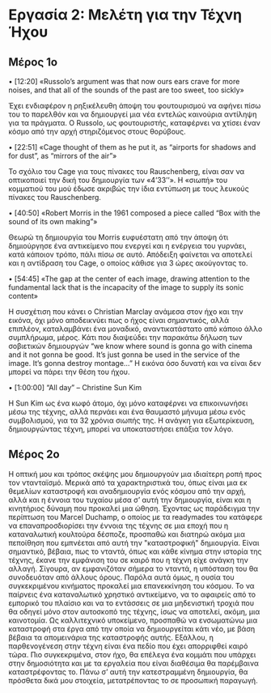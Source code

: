 # Εργασία 2: Μελέτη για την Τέχνη Ήχου

## Μέρος 1ο

•	[12:20] «Russolo’s argument was that now ours ears crave for more noises, and that all of the sounds of the past are too sweet, too sickly»

Έχει ενδιαφέρον η ρηξικέλευθη άποψη του φουτουρισμού να αφήνει πίσω του το παρελθόν και να δημιουργεί μια νέα εντελώς καινούρια αντίληψη για τα πράγματα. Ο Russolo, ως φουτουριστής, καταφέρνει να χτίσει έναν κόσμο από την αρχή στηριζόμενος στους θορύβους.



•	[22:51] «Cage thought of them as he put it, as “airports for shadows and for dust”, as “mirrors of the air”»

Το σχόλιο του Cage για τους πίνακες του Rauschenberg, είναι σαν να οπτικοποιεί την δική του δημιουργία των «4’33’’». Η «σιωπή» του κομματιού του μού έδωσε ακριβώς την ίδια εντύπωση με τους λευκούς πίνακες του Rauschenberg.



•	[40:50] «Robert Morris in the 1961 composed a piece called “Box with the sound of its own making”»

Θεωρώ τη δημιουργία του Morris ευφυέστατη από την άποψη ότι δημιούργησε ένα αντικείμενο που ενεργεί και η ενέργεια του γυρνάει, κατά κάποιον τρόπο, πάλι πίσω σε αυτό. Απόδειξη φαίνεται να αποτελεί και η αντίδραση του Cage, ο οποίος κάθισε για 3 ώρες ακούγοντας το.



•	 [54:45] «The gap at the center of each image, drawing attention to the fundamental lack that is the incapacity of the image to supply its sonic content»

Η συσχέτιση που κάνει ο Christian Marclay ανάμεσα στον ήχο και την εικόνα, όχι μόνο αποδεικνύει πως ο ήχος είναι σημαντικός, αλλά επιπλέον, καταλαμβάνει ένα μοναδικό, αναντικατάστατο από κάποιο άλλο συμπλήρωμα, μέρος. Κάτι που διαψεύδει την παρακάτω δήλωση των σοβιετικών δημιουργών “we know where sound is gonna go with cinema and it not gonna be good. It’s just gonna be used in the service of the image. It’s gonna destroy montage…” Η εικόνα όσο δυνατή και να είναι δεν μπορεί να πάρει την θέση του ήχου.

•	[1:00:00] “All day” – Christine Sun Kim

Η Sun Kim ως ένα κωφό άτομο, όχι μόνο καταφέρνει να επικοινωνήσει μέσω της τέχνης, αλλά περνάει και ένα θαυμαστό μήνυμα μέσω ενός συμβολισμού, για τα 32 χρόνια σιωπής της. Η ανάγκη για εξωτερίκευση, δημιουργώντας τέχνη, μπορεί να υποκαταστήσει επάξια τον λόγο.

 ## Μέρος 2ο

Η οπτική μου και τρόπος σκέψης μου δημιουργούν μια ιδιαίτερη ροπή προς τον ντανταϊσμό. Μερικά από τα χαρακτηριστικά του, όπως είναι μια εκ θεμελίων καταστροφή και αναδημιουργία ενός κόσμου από την αρχή, αλλά και η έννοια του τυχαίου μέσα σ’ αυτή την δημιουργία, είναι και η κινητήριος δύναμη που προκαλεί μια ώθηση. Έχοντας ως παράδειγμα την περίπτωση του Marcel Duchamp, ο οποίος με τα readymades του κατάφερε να επαναπροσδιορίσει την έννοια της τέχνης σε μια εποχή που η καταναλωτική κουλτούρα δέσποζε, προσπαθώ και διατηρώ ακόμα μια πεποίθηση που εμπνέεται από αυτή την "καταστροφική" δημιουργία. Είναι σημαντικό, βέβαια, πως το νταντά, όπως και κάθε κίνημα στην ιστορία της τέχνης, έκανε την εμφάνιση του σε καιρό που η τέχνη είχε ανάγκη την αλλαγή. Σίγουρα, αν εμφανιζόταν σήμερα το νταντά, η υπόσταση του θα συνοδευόταν από άλλους όρους. Παρόλα αυτά όμως, η ουσία του συγκεκριμένου κινήματος προκαλεί μια επανεκκίνηση του κόσμου. Το να παίρνεις ένα καταναλωτικό χρηστικό αντικείμενο, να το αφαιρείς από το εμπορικό του πλαίσιο και να το εντάσσεις σε μια μηδενιστική τροχιά που θα οδηγεί μόνο στον αυτοσκοπό της τέχνης, ίσως να αποτελεί, ακόμη, μια καινοτομία. Ως καλλιτεχνικό υποκείμενο, προσπαθώ να ενσωματώνω μια καταστροφή στα έργα από την οποία να δημιουργείται κάτι νέο, με βάση βέβαια τα απομεινάρια της καταστροφής αυτής. Εξάλλου, η παρθενογένεση στην τέχνη είναι ένα πεδίο που έχει απορριφθεί καιρό τώρα. Πιο συγκεκριμένα, στον ήχο, θα επέλεγα ένα κομμάτι που υπάρχει στην δημοσιότητα και με τα εργαλεία που είναι διαθέσιμα θα παρέμβαινα καταστρέφοντας το. Πάνω σ’ αυτή την κατεστραμμένη δημιουργία, θα πρόσθετα δικά μου στοιχεία, μετατρέποντας το σε προσωπική παραγωγή.
